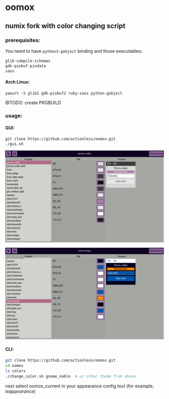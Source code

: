 ﻿oomox
=====

## numix fork with color changing script

### prerequisites:
You need to have `python3-gobject` binding and those executables:
```
glib-compile-schemas
gdk-pixbuf-pixdata
sass
```

#### Arch Linux:
```
yaourt -S glib2 gdk-pixbuf2 ruby-sass python-gobject
```
@TODO: create PKGBUILD


### usage:

#### GUI:
```
git clone https://github.com/actionless/oomox.git
./gui.sh
```
![Screenshot GUI 1](https://raw.githubusercontent.com/actionless/oomox/master/screenshot_gui.png "Screenshot GUI 1")

![Screenshot GUI 2](https://raw.githubusercontent.com/actionless/oomox/master/screenshot_gui_retro.png "Screenshot GUI 2")

#### CLI:
```sh
git clone https://github.com/actionless/oomox.git
cd oomox
ls colors
./change_color.sh gnome_noble  # or other theme from above
```


next select oomox_current in your appearance config tool (for example, _lxappearance_)


